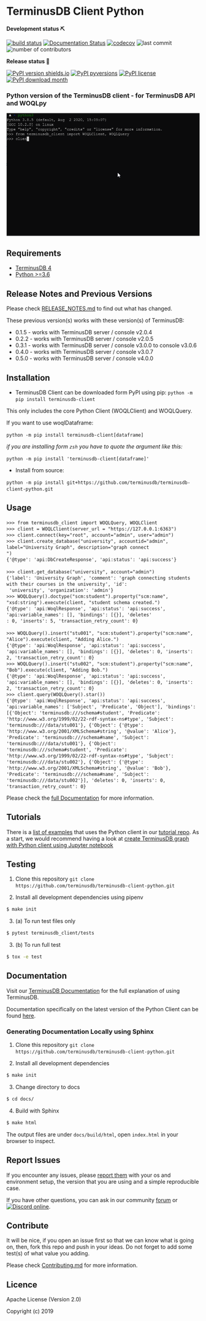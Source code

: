 TerminusDB Client Python
==========================

**Development status ⛏️**

[![build status](https://api.travis-ci.com/terminusdb/terminusdb-client-python.svg?branch=master)](https://travis-ci.com/terminusdb/terminusdb-client-python)
[![Documentation Status](https://readthedocs.org/projects/terminusdb-client/badge/?version=latest)](https://terminusdb-client.readthedocs.io/en/latest/?badge=latest)
[![codecov](https://codecov.io/gh/terminusdb/terminusdb-client-python/branch/master/graph/badge.svg?token=BclAUaOPnQ)](https://codecov.io/gh/terminusdb/terminusdb-client-python)
![last commit](https://img.shields.io/github/last-commit/terminusdb/terminusdb-client-python)
![number of contributors](https://img.shields.io/github/contributors/terminusdb/terminusdb-client-python?color=blue)

**Release status 💎**

[![PyPI version shields.io](https://img.shields.io/pypi/v/terminusdb-client.svg)](https://pypi.python.org/pypi/terminusdb-client/)
[![PyPI pyversions](https://img.shields.io/pypi/pyversions/terminusdb-client.svg)](https://pypi.python.org/pypi/terminusdb-client/)
[![PyPI license](https://img.shields.io/pypi/l/terminusdb-client.svg)](https://pypi.python.org/pypi/terminusdb-client/)
[![PyPI download month](https://img.shields.io/pypi/dm/terminusdb-client.svg)](https://pypi.python.org/pypi/terminusdb-client/)

### Python version of the TerminusDB client - for TerminusDB API and WOQLpy

![](https://github.com/terminusdb/terminusdb-web-assets/blob/master/images/Web.gif)

## Requirements
- [TerminusDB 4](https://github.com/terminusdb/terminusdb-server)
- [Python >=3.6](https://www.python.org/downloads)
## Release Notes and Previous Versions

Please check [RELEASE_NOTES.md](RELEASE_NOTES.md) to find out what has changed.

These previous version(s) works with these version(s) of TerminusDB:

- 0.1.5 - works with TerminusDB server / console v2.0.4
- 0.2.2 - works with TerminusDB server / console v2.0.5
- 0.3.1 - works with TerminusDB server / console v3.0.0 to console v3.0.6
- 0.4.0 - works with TerminusDB server / console v3.0.7
- 0.5.0 - works with TerminusDB server / console v4.0.0

## Installation
-  TerminusDB Client can be downloaded form PyPI using pip:
`python -m pip install terminusdb-client`

This only includes the core Python Client (WOQLClient) and WOQLQuery.

If you want to use woqlDataframe:

`python -m pip install terminusdb-client[dataframe]`

*if you are installing form `zsh` you have to quote the argument like this:*

`python -m pip install 'terminusdb-client[dataframe]'`

- Install from source:

`python -m pip install git+https://github.com/terminusdb/terminusdb-client-python.git`

## Usage
```
>>> from terminusdb_client import WOQLQuery, WOQLClient
>>> client = WOQLClient(server_url = "https://127.0.0.1:6363")
>>> client.connect(key="root", account="admin", user="admin")
>>> client.create_database("university", accountid="admin", label="University Graph", description="graph connect
")
{'@type': 'api:DbCreateResponse', 'api:status': 'api:success'}

>>> client.get_database("university", account="admin")
{'label': 'University Graph', 'comment': 'graph connecting students with their courses in the university', 'id':
 'university', 'organization': 'admin'}
>>> WOQLQuery().doctype("scm:student").property("scm:name", "xsd:string").execute(client, "student schema created.")
{'@type': 'api:WoqlResponse', 'api:status': 'api:success', 'api:variable_names': [], 'bindings': [{}], 'deletes'
: 0, 'inserts': 5, 'transaction_retry_count': 0}

>>> WOQLQuery().insert("stu001", "scm:student").property("scm:name", "Alice").execute(client, "Adding Alice.")
{'@type': 'api:WoqlResponse', 'api:status': 'api:success', 'api:variable_names': [], 'bindings': [{}], 'deletes': 0, 'inserts': 2, 'transaction_retry_count': 0}
>>> WOQLQuery().insert("stu002", "scm:student").property("scm:name", "Bob").execute(client, "Adding Bob.")
{'@type': 'api:WoqlResponse', 'api:status': 'api:success', 'api:variable_names': [], 'bindings': [{}], 'deletes': 0, 'inserts': 2, 'transaction_retry_count': 0}
>>> client.query(WOQLQuery().star())
{'@type': 'api:WoqlResponse', 'api:status': 'api:success', 'api:variable_names': ['Subject', 'Predicate', 'Object'], 'bindings': [{'Object': 'terminusdb:///schema#student', 'Predicate': 'http://www.w3.org/1999/02/22-rdf-syntax-ns#type', 'Subject': 'terminusdb:///data/stu001'}, {'Object': {'@type': 'http://www.w3.org/2001/XMLSchema#string', '@value': 'Alice'}, 'Predicate': 'terminusdb:///schema#name', 'Subject': 'terminusdb:///data/stu001'}, {'Object': 'terminusdb:///schema#student', 'Predicate': 'http://www.w3.org/1999/02/22-rdf-syntax-ns#type', 'Subject': 'terminusdb:///data/stu002'}, {'Object': {'@type': 'http://www.w3.org/2001/XMLSchema#string', '@value': 'Bob'}, 'Predicate': 'terminusdb:///schema#name', 'Subject': 'terminusdb:///data/stu002'}], 'deletes': 0, 'inserts': 0, 'transaction_retry_count': 0}
```
Please check the [full Documentation](https://terminusdb.github.io/terminusdb-client-python/) for more information.

## Tutorials

There is a [list of examples](https://terminusdb.github.io/terminusdb-client-python/tutorials.html) that uses the Python client in our [tutorial repo](https://github.com/terminusdb/terminus-tutorials/). As a start, we would recommend having a look at [create TerminusDB graph with Python client using Jupyter notebook](https://github.com/terminusdb/terminusdb-tutorials/blob/master/bike-tutorial/python/Create%20TerminusDB%20Graph%20with%20Python%20Client.ipynb)

## Testing

1. Clone this repository
`git clone https://github.com/terminusdb/terminusdb-client-python.git`

2. Install all development dependencies using pipenv
```sh
$ make init
```

3. (a) To run test files only
```sh
$ pytest terminusdb_client/tests
```

3. (b) To run full test
```sh
$ tox -e test
```

## Documentation

Visit our [TerminusDB Documentation](https://terminusdb.com/docs/terminusdb/#/) for the full explanation of using TerminusDB.

Documentation specifically on the latest version of the Python Client can be found [here](https://terminusdb.github.io/terminusdb-client-python/).

### Generating Documentation Locally using Sphinx

1. Clone this repository
`git clone https://github.com/terminusdb/terminusdb-client-python.git`

2. Install all development dependencies
```sh
$ make init
```

3. Change directory to docs
```sh
$ cd docs/
```

4. Build with Sphinx
```sh
$ make html
```

The output files are under `docs/build/html`, open `index.html` in your browser to inspect.

## Report Issues

If you encounter any issues, please [report them](https://github.com/terminusdb/terminusdb-client-python/issues) with your os and environment setup, the version that you are using and a simple reproducible case.

If you have other questions, you can ask in our community [forum](https://community.terminusdb.com/) or [![Discord online](https://img.shields.io/discord/689805612053168129?color=7289da&label=Discord)](https://discord.gg/Gvdqw97).

## Contribute

It will be nice, if you open an issue first so that we can know what is going on, then, fork this repo and push in your ideas. Do not forget to add some test(s) of what value you adding.

Please check [Contributing.md](Contributing.md) for more information.

## Licence

Apache License (Version 2.0)

Copyright (c) 2019
